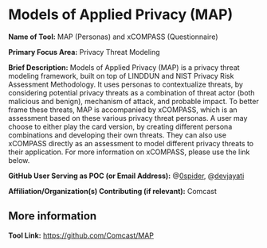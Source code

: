 # Models of Applied Privacy (MAP) 

**Name of Tool:** MAP (Personas) and xCOMPASS (Questionnaire)

**Primary Focus Area:** Privacy Threat Modeling

**Brief Description:** Models of Applied Privacy (MAP) is a privacy threat modeling framework, built on top of LINDDUN and NIST Privacy Risk Assessment Methodology. It uses personas to contextualize threats, by considering potential privacy threats as a combination of threat actor (both malicious and benign), mechanism of attack, and probable impact. To better frame these threats, MAP is accompanied by xCOMPASS, which is an assessment based on these various privacy threat personas. A user may choose to either play the card version, by creating different persona combinations and developing their own threats. They can also use xCOMPASS directly as an assessment to model different privacy threats to their application. For more information on xCOMPASS, please use the link below.  


**GitHub User Serving as POC (or Email Address):** @[0spider](https://github.com/0spider), @[devjayati](https://github.com/devjayati/)

**Affiliation/Organization(s) Contributing (if relevant):** Comcast

## More information

**Tool Link:** https://github.com/Comcast/MAP 
